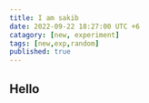 ```yaml
---
title: I am sakib  
date: 2022-09-22 18:27:00 UTC +6
catagory: [new, experiment]
tags: [new,exp,random]
published: true
---
```


## Hello
